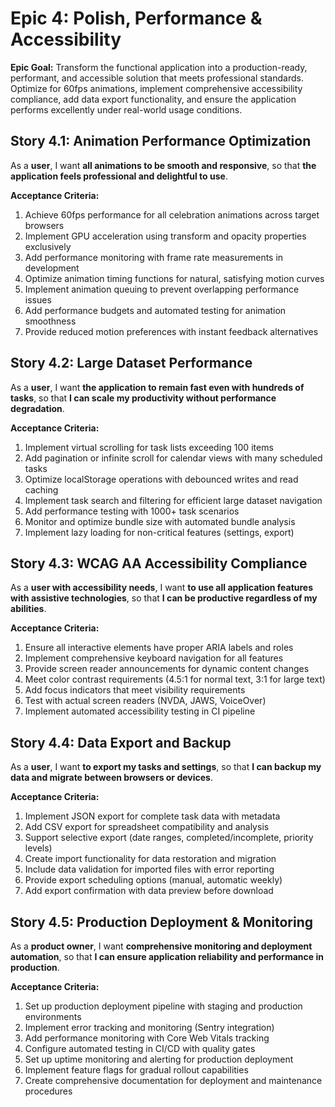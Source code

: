 # Epic 4: Polish, Performance & Accessibility

**Epic Goal:** Transform the functional application into a production-ready, performant, and accessible solution that meets professional standards. Optimize for 60fps animations, implement comprehensive accessibility compliance, add data export functionality, and ensure the application performs excellently under real-world usage conditions.

## Story 4.1: Animation Performance Optimization
As a **user**,
I want **all animations to be smooth and responsive**,
so that **the application feels professional and delightful to use**.

**Acceptance Criteria:**
1. Achieve 60fps performance for all celebration animations across target browsers
2. Implement GPU acceleration using transform and opacity properties exclusively
3. Add performance monitoring with frame rate measurements in development
4. Optimize animation timing functions for natural, satisfying motion curves
5. Implement animation queuing to prevent overlapping performance issues
6. Add performance budgets and automated testing for animation smoothness
7. Provide reduced motion preferences with instant feedback alternatives

## Story 4.2: Large Dataset Performance
As a **user**,
I want **the application to remain fast even with hundreds of tasks**,
so that **I can scale my productivity without performance degradation**.

**Acceptance Criteria:**
1. Implement virtual scrolling for task lists exceeding 100 items
2. Add pagination or infinite scroll for calendar views with many scheduled tasks
3. Optimize localStorage operations with debounced writes and read caching
4. Implement task search and filtering for efficient large dataset navigation
5. Add performance testing with 1000+ task scenarios
6. Monitor and optimize bundle size with automated bundle analysis
7. Implement lazy loading for non-critical features (settings, export)

## Story 4.3: WCAG AA Accessibility Compliance
As a **user with accessibility needs**,
I want **to use all application features with assistive technologies**,
so that **I can be productive regardless of my abilities**.

**Acceptance Criteria:**
1. Ensure all interactive elements have proper ARIA labels and roles
2. Implement comprehensive keyboard navigation for all features
3. Provide screen reader announcements for dynamic content changes
4. Meet color contrast requirements (4.5:1 for normal text, 3:1 for large text)
5. Add focus indicators that meet visibility requirements
6. Test with actual screen readers (NVDA, JAWS, VoiceOver)
7. Implement automated accessibility testing in CI pipeline

## Story 4.4: Data Export and Backup
As a **user**,
I want **to export my tasks and settings**,
so that **I can backup my data and migrate between browsers or devices**.

**Acceptance Criteria:**
1. Implement JSON export for complete task data with metadata
2. Add CSV export for spreadsheet compatibility and analysis
3. Support selective export (date ranges, completed/incomplete, priority levels)
4. Create import functionality for data restoration and migration
5. Include data validation for imported files with error reporting
6. Provide export scheduling options (manual, automatic weekly)
7. Add export confirmation with data preview before download

## Story 4.5: Production Deployment & Monitoring
As a **product owner**,
I want **comprehensive monitoring and deployment automation**,
so that **I can ensure application reliability and performance in production**.

**Acceptance Criteria:**
1. Set up production deployment pipeline with staging and production environments
2. Implement error tracking and monitoring (Sentry integration)
3. Add performance monitoring with Core Web Vitals tracking
4. Configure automated testing in CI/CD with quality gates
5. Set up uptime monitoring and alerting for production deployment
6. Implement feature flags for gradual rollout capabilities
7. Create comprehensive documentation for deployment and maintenance procedures
